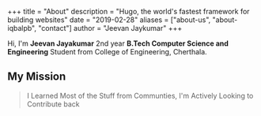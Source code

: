 +++
title = "About"
description = "Hugo, the world's fastest framework for building websites"
date = "2019-02-28"
aliases = ["about-us", "about-iqbalpb", "contact"]
author = "Jeevan Jaykumar"
+++

Hi, I'm **Jeevan Jayakumar** 2nd year **B.Tech Computer Science and Engineering** Student from College of Engineering, Cherthala. 

  ## My Mission
  > I Learned Most of the Stuff from Communties, I'm Actively Looking to Contribute back



